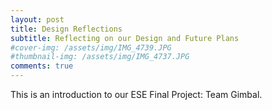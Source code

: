 ```yaml
---
layout: post
title: Design Reflections
subtitle: Reflecting on our Design and Future Plans
#cover-img: /assets/img/IMG_4739.JPG
#thumbnail-img: /assets/img/IMG_4737.JPG
comments: true
---
```


This is an introduction to our ESE Final Project: Team Gimbal.
